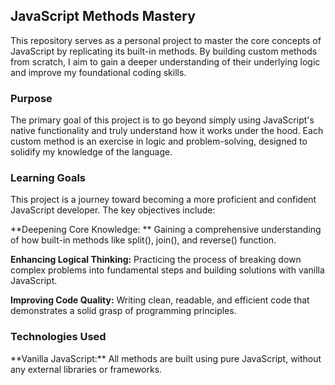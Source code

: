 <h2>JavaScript Methods Mastery</h2>
This repository serves as a personal project to master the core concepts of JavaScript by replicating its built-in methods. By building custom methods from scratch, I aim to gain a deeper understanding of their underlying logic and improve my foundational coding skills.

<h3>Purpose</h3>
The primary goal of this project is to go beyond simply using JavaScript's native functionality and truly understand how it works under the hood. Each custom method is an exercise in logic and problem-solving, designed to solidify my knowledge of the language.

<h3>Learning Goals</h3>
This project is a journey toward becoming a more proficient and confident JavaScript developer. The key objectives include:

**Deepening Core Knowledge: ** Gaining a comprehensive understanding of how built-in methods like split(), join(), and reverse() function.

**Enhancing Logical Thinking:** Practicing the process of breaking down complex problems into fundamental steps and building solutions with vanilla JavaScript.

**Improving Code Quality:** Writing clean, readable, and efficient code that demonstrates a solid grasp of programming principles.

<h3>Technologies Used</h3>
**Vanilla JavaScript:** All methods are built using pure JavaScript, without any external libraries or frameworks.
